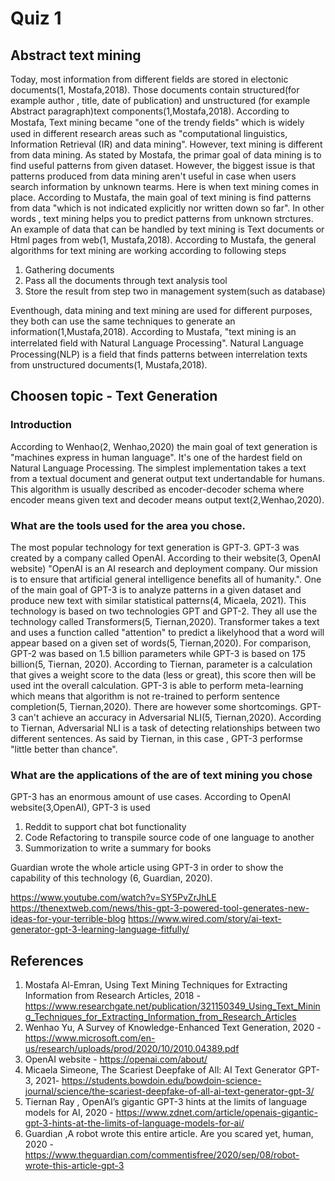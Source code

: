 # Quiz 1 

## Abstract text mining
Today, most information from different fields are stored in electonic documents(1, Mostafa,2018). Those documents contain structured(for example author , title, date of publication) and unstructured (for example Abstract paragraph)text components(1,Mostafa,2018). According to Mostafa, Text mining became "one of the trendy ﬁelds" which is widely used in different research areas such as "computational linguistics, Information Retrieval (IR) and data mining". However, text mining is different from data mining. As stated by Mostafa, the primar goal of data mining is to 
find useful patterns from given dataset. However, the biggest issue is that patterns produced from data mining aren't useful in case when users search information by unknown tearms. 
Here is when text mining comes in place. According to Mustafa, the main goal of text mining is find patterns from data "which is not indicated explicitly nor written down so far". In other words , text mining helps you to predict patterns from unknown strctures. An example of data that can be handled by text mining is Text documents or Html pages from web(1, Mustafa,2018).
According to Mustafa, the general algorithms for text mining are working according to following steps
1. Gathering documents
2. Pass all the documents through text analysis tool
3. Store the result from step two in management system(such as database)

Eventhough, data mining and text mining are used for different purposes, they both can use the same techniques to generate an information(1,Mustafa,2018).
According to Mustafa, "text mining is an interrelated ﬁeld with Natural Language Processing". Natural Language Processing(NLP) is a field that finds patterns between interrelation texts from unstructured documents(1, Mustafa,2018).

## Choosen topic - Text Generation
### Introduction
According to Wenhao(2, Wenhao,2020) the main goal of text generation is "machines express in human language". It's one of the hardest field on Natural Language Processing. The simplest implementation takes a text from a textual document and generat output text undertandable for humans. This algorithm is usually described as encoder-decoder schema where encoder means given text and decoder means output text(2,Wenhao,2020).

### What are the tools used for the area you chose.
The most popular technology for text generation is GPT-3. GPT-3 was created by a company called OpenAI. According to their website(3, OpenAI website) "OpenAI is an AI research and deployment company. Our mission is to ensure that artificial general intelligence benefits all of humanity.". One of the main goal of GPT-3 is to 
analyze patterns in a given dataset and produce new text with similar statistical patterns(4, Micaela, 2021). This technology is based on two technologies GPT and GPT-2. They all use the technology called Transformers(5, Tiernan,2020). Transformer takes a text and uses a function called "attention" to predict a likelyhood that a word will appear based on a given set of words(5, Tiernan,2020). For comparison, GPT-2 was based on 1.5 billion parameters while GPT-3 is based on 175 billion(5, Tiernan, 2020). According to Tiernan, parameter is a calculation that gives a weight score to the data (less or great), this score then will be used int the overall calculation. GPT-3 is able to perform meta-learning which means that algorithm is not re-trained to perform sentence completion(5, Tiernan,2020). There are however some shortcomings. GPT-3 can't achieve an accuracy in Adversarial NLI(5, Tiernan,2020). According to Tiernan, Adversarial NLI is a task of detecting relationships between two different sentences. As said by Tiernan, in this case , GPT-3 performse "little better than chance".

### What are the applications of the are of text mining you chose
GPT-3 has an enormous amount of use cases. According to OpenAI website(3,OpenAI), GPT-3 is used 
1. Reddit to support chat bot functionality
2. Code Refactoring to transpile source code of one language to another
3. Summorization to write a summary for books

Guardian wrote the whole article using GPT-3 in order to show the capability of this technology (6, Guardian, 2020).


https://www.youtube.com/watch?v=SY5PvZrJhLE
https://thenextweb.com/news/this-gpt-3-powered-tool-generates-new-ideas-for-your-terrible-blog
https://www.wired.com/story/ai-text-generator-gpt-3-learning-language-fitfully/

## References
1. Mostafa Al-Emran, Using Text Mining Techniques for Extracting Information from Research Articles, 2018 - https://www.researchgate.net/publication/321150349_Using_Text_Mining_Techniques_for_Extracting_Information_from_Research_Articles
2. Wenhao Yu, A Survey of Knowledge-Enhanced Text Generation, 2020 - https://www.microsoft.com/en-us/research/uploads/prod/2020/10/2010.04389.pdf
3. OpenAI website - https://openai.com/about/
4. Micaela Simeone, The Scariest Deepfake of All: AI Text Generator GPT-3, 2021- https://students.bowdoin.edu/bowdoin-science-journal/science/the-scariest-deepfake-of-all-ai-text-generator-gpt-3/
5. Tiernan Ray , OpenAI’s gigantic GPT-3 hints at the limits of language models for AI, 2020 - https://www.zdnet.com/article/openais-gigantic-gpt-3-hints-at-the-limits-of-language-models-for-ai/
6. Guardian ,A robot wrote this entire article. Are you scared yet, human, 2020 - https://www.theguardian.com/commentisfree/2020/sep/08/robot-wrote-this-article-gpt-3

